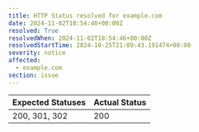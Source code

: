 ```yaml
---
title: HTTP Status resolved for example.com
date: 2024-11-02T18:54:46+00:00Z
resolved: True
resolvedWhen: 2024-11-02T18:54:46+00:00Z
resolvedStartTime: 2024-10-25T21:09:43.191474+00:00
severity: notice
affected:
  - example.com
section: issue
---
```


| Expected Statuses | Actual Status  |
|-------------------|----------------|
| 200, 301, 302 | 200 |
